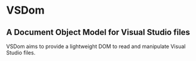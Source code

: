 VSDom
======
A Document Object Model for Visual Studio files
-----------------------------------------------

VSDom aims to provide a lightweight DOM to read and manipulate Visual Studio files.
